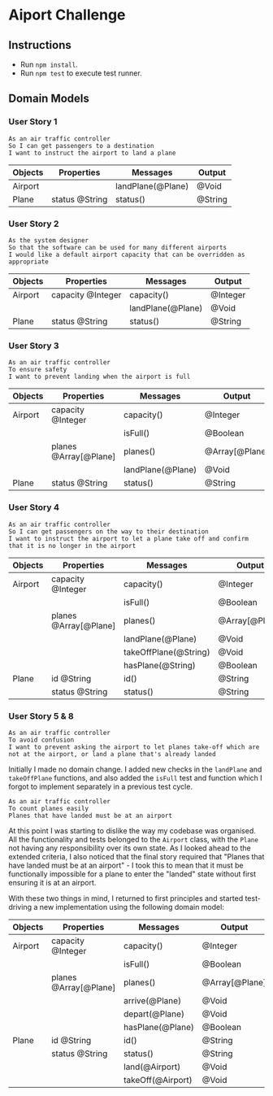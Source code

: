 # Aiport Challenge

## Instructions

- Run `npm install`.
- Run `npm test` to execute test runner.

## Domain Models

### User Story 1

```
As an air traffic controller
So I can get passengers to a destination
I want to instruct the airport to land a plane
```

| Objects | Properties | Messages | Output |
| ---     | ---        | ---      | ---    |
| Airport | | landPlane(@Plane) | @Void |
| Plane | status @String | status() | @String |

### User Story 2

```
As the system designer
So that the software can be used for many different airports
I would like a default airport capacity that can be overridden as appropriate
```

| Objects | Properties | Messages | Output |
| ---     | ---        | ---      | ---    |
| Airport | capacity @Integer | capacity() | @Integer |
| | | landPlane(@Plane) | @Void |
| Plane | status @String | status() | @String |

### User Story 3

```
As an air traffic controller
To ensure safety
I want to prevent landing when the airport is full
```

| Objects | Properties | Messages | Output |
| ---     | ---        | ---      | ---    |
| Airport | capacity @Integer | capacity() | @Integer |
| | | isFull() | @Boolean |
| | planes @Array[@Plane] | planes() | @Array[@Plane] |
| | | landPlane(@Plane) | @Void |
| Plane | status @String | status() | @String |

### User Story 4

```
As an air traffic controller
So I can get passengers on the way to their destination
I want to instruct the airport to let a plane take off and confirm that it is no longer in the airport
```

| Objects | Properties | Messages | Output |
| ---     | ---        | ---      | ---    |
| Airport | capacity @Integer | capacity() | @Integer |
| | | isFull() | @Boolean |
| | planes @Array[@Plane] | planes() | @Array[@Plane] |
| | | landPlane(@Plane) | @Void |
| | | takeOffPlane(@String) | @Void |
| | | hasPlane(@String) | @Boolean |
| Plane | id @String | id() | @String |
| | status @String | status() | @String |

### User Story 5 & 8

```
As an air traffic controller
To avoid confusion
I want to prevent asking the airport to let planes take-off which are not at the airport, or land a plane that's already landed
```

Initially I made no domain change. I added new checks in the `landPlane` and `takeOffPlane` functions, and also added the `isFull` test and function which I forgot to implement separately in a previous test cycle.

```
As an air traffic controller
To count planes easily
Planes that have landed must be at an airport
```

At this point I was starting to dislike the way my codebase was organised. All the functionality and tests belonged to the `Airport` class, with the `Plane` not having any responsibility over its own state. As I looked ahead to the extended criteria, I also noticed that the final story required that "Planes that have landed must be at an airport" - I took this to mean that it must be functionally impossible for a plane to enter the "landed" state without first ensuring it is at an airport.

With these two things in mind, I returned to first principles and started test-driving a new implementation using the following domain model:

| Objects | Properties | Messages | Output |
| --- | --- | --- | --- |
| Airport | capacity @Integer | capacity() | @Integer |
| | | isFull() | @Boolean |
| | planes @Array[@Plane] | planes() | @Array[@Plane] |
| | | arrive(@Plane)| @Void |
| | | depart(@Plane) | @Void |
| | | hasPlane(@Plane) | @Boolean |
| Plane | id @String | id() | @String |
| | status @String | status() | @String |
| | | land(@Airport) | @Void |
| | | takeOff(@Airport) | @Void |